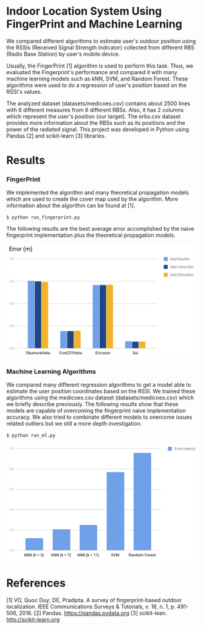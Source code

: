 # Indoor Location System Using FingerPrint and Machine Learning

We compared different algorithms to estimate user's outdoor position using the RSSIs (Received Signal Strength Indicator) collected from different RBS (Radio Base Station) by user's mobile device.

Usually, the FingerPrint [1] algorithm is used to perform this task. Thus, we evaluated the Fingerprint's performance and compared it with many machine learning models such as kNN, SVM, and Random Forest. These algorithms were used to do a regression of user's position based on the RSSI's values.

The analyzed dataset (datasets/medicoes.csv) contains about 2500 lines with 6 different measures from 6 different RBSs. Also, it has 2 columns which represent the user's position (our target). The erbs.csv dataset provides more information about the RBSs such as its positions and the power of the radiated signal. This project was developed in Python using Pandas [2] and scikit-learn [3] libraries.

# Results

### FingerPrint ###

We implemented the algorithm and many theoretical propagation models which are used to create the cover map used by the algorithm.
More information about the algorithm can be found at [1]. 

	$ python run_fingerprint.py

The following results are the best average error accomplished by the naive fingerprint implementation plus the theoretical propagation models.

![finger-print](https://github.com/marcelsan/commoveis/blob/master/outputs/results-fingerprint.png)

### Machine Learning Algorithms ###

We compared many different regression algorithms to get a model able to estimate the user position coordinates based on the RSSI. We trained these algorithms using the medicoes.csv dataset (datasets/medicoes.csv) which we briefly describe previously. The following results show that these models are capable of overcoming the fingerprint naive implementation accuracy. We also tried to combinate different models to overcome issues related outliers but we still a more depth investigation.

	$ python run_ml.py

![machine-leaning](https://github.com/marcelsan/commoveis/blob/master/outputs/results-ml.png)

# References

[1] VO, Quoc Duy; DE, Pradipta. A survey of fingerprint-based outdoor localization. IEEE Communications Surveys & Tutorials, v. 18, n. 1, p. 491-506, 2016.
[2] Pandas. https://pandas.pydata.org 
[3]	scikit-lean. http://scikit-learn.org 